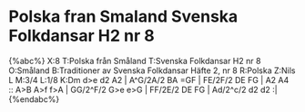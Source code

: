 # Polska fran Smaland Svenska Folkdansar H2 nr 8

{%abc%}
X:8
T:Polska från Småland
T:Svenska Folkdansar H2 nr 8
O:Småland
B:Traditioner av Svenska Folkdansar Häfte 2, nr 8
R:Polska
Z:Nils L
M:3/4
L:1/8
K:Dm
d>e d2 A2 | A^G/2A/2 BA =GF | FE/2F/2 DE FG | A2 A4 ::
A>B A>f f>A | GG/2^F/2 G>e e>G | FF/2E/2 DE FG | Ad/2^c/2 d2 d2 :|
{%endabc%}
